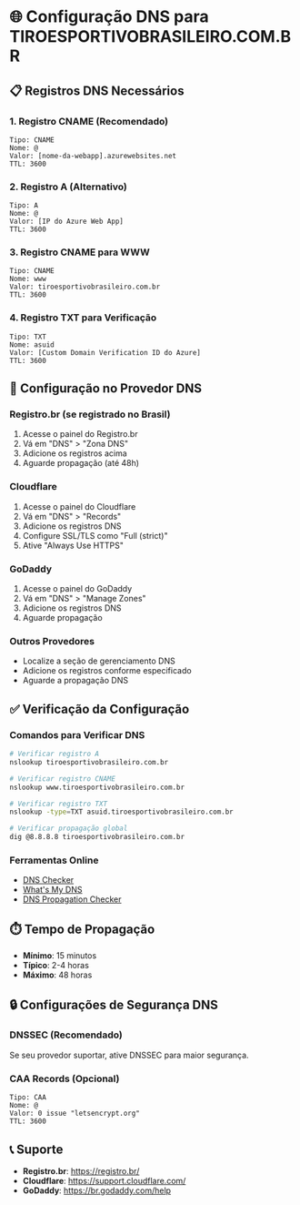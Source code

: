 # 🌐 Configuração DNS para TIROESPORTIVOBRASILEIRO.COM.BR

## 📋 Registros DNS Necessários

### 1. Registro CNAME (Recomendado)
```
Tipo: CNAME
Nome: @
Valor: [nome-da-webapp].azurewebsites.net
TTL: 3600
```

### 2. Registro A (Alternativo)
```
Tipo: A
Nome: @
Valor: [IP do Azure Web App]
TTL: 3600
```

### 3. Registro CNAME para WWW
```
Tipo: CNAME
Nome: www
Valor: tiroesportivobrasileiro.com.br
TTL: 3600
```

### 4. Registro TXT para Verificação
```
Tipo: TXT
Nome: asuid
Valor: [Custom Domain Verification ID do Azure]
TTL: 3600
```

## 🔧 Configuração no Provedor DNS

### Registro.br (se registrado no Brasil)
1. Acesse o painel do Registro.br
2. Vá em "DNS" > "Zona DNS"
3. Adicione os registros acima
4. Aguarde propagação (até 48h)

### Cloudflare
1. Acesse o painel do Cloudflare
2. Vá em "DNS" > "Records"
3. Adicione os registros DNS
4. Configure SSL/TLS como "Full (strict)"
5. Ative "Always Use HTTPS"

### GoDaddy
1. Acesse o painel do GoDaddy
2. Vá em "DNS" > "Manage Zones"
3. Adicione os registros DNS
4. Aguarde propagação

### Outros Provedores
- Localize a seção de gerenciamento DNS
- Adicione os registros conforme especificado
- Aguarde a propagação DNS

## ✅ Verificação da Configuração

### Comandos para Verificar DNS
```bash
# Verificar registro A
nslookup tiroesportivobrasileiro.com.br

# Verificar registro CNAME
nslookup www.tiroesportivobrasileiro.com.br

# Verificar registro TXT
nslookup -type=TXT asuid.tiroesportivobrasileiro.com.br

# Verificar propagação global
dig @8.8.8.8 tiroesportivobrasileiro.com.br
```

### Ferramentas Online
- [DNS Checker](https://dnschecker.org/)
- [What's My DNS](https://www.whatsmydns.net/)
- [DNS Propagation Checker](https://www.dnswatch.info/)

## ⏱️ Tempo de Propagação
- **Mínimo**: 15 minutos
- **Típico**: 2-4 horas
- **Máximo**: 48 horas

## 🔒 Configurações de Segurança DNS

### DNSSEC (Recomendado)
Se seu provedor suportar, ative DNSSEC para maior segurança.

### CAA Records (Opcional)
```
Tipo: CAA
Nome: @
Valor: 0 issue "letsencrypt.org"
TTL: 3600
```

## 📞 Suporte
- **Registro.br**: https://registro.br/
- **Cloudflare**: https://support.cloudflare.com/
- **GoDaddy**: https://br.godaddy.com/help

